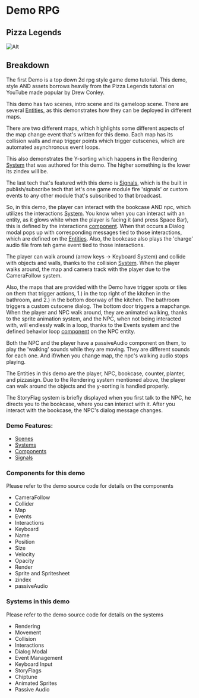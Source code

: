 # Demo RPG

## Pizza Legends

![Alt](/demo1.png "Pizza Legends")

## Breakdown

The first Demo is a top down 2d rpg style game demo tutorial. This demo, style AND assets borrows heavily from the Pizza Legends
tutorial on YouTube made popular by Drew Conley.

This demo has two scenes, intro scene and its gameloop scene. There are several [Entities](./ECS?id=entities), as this demonstrates how
they can be deployed in different maps.

There are two different maps, which highlights some different aspects of the map change event that's written for this demo. Each map
has its collision walls and map trigger points which trigger cutscenes, which are automated asynchronous event loops.

This also demonstrates the Y-sorting which happens in the Rendering [System](./ECS?id=systems) that was authored for this demo. The
higher something is the lower its zindex will be.

The last tech that's featured with this demo is [Signals](./signals.md), which is the built in publish/subscribe tech that let's one
game module fire 'signals' or custom events to any other module that's subscribed to that broadcast.

So, in this demo, the player can interact with the bookcase AND npc, which utilizes the interactions [System](./ECS?id=systems). You
know when you can interact with an entity, as it glows white when the player is facing it (and press Space Bar), this is defined by the
interactions [component](./ECS?id=components). When that occurs a Dialog modal pops up with corresponding messages tied to those
interactions, which are defined on the [Entities](./ECS?id=entities). Also, the bookcase also plays the 'charge' audio file from teh
game event tied to those interactions.

The player can walk around (arrow keys -> Keyboard System) and collide with objects and walls, thanks to the collision
[System](./ECS?id=systems). When the player walks around, the map and camera track with the player due to the CameraFollow system.

Also, the maps that are provided with the Demo have trigger spots or tiles on them that trigger actions, 1.) in the top right of the
kitchen in the bathroom, and 2.) in the bottom doorway of the kitchen. The bathroom triggers a custom cutscene dialog. The bottom door
triggers a mapchange. When the player and NPC walk around, they are animated walking, thanks to the sprite animation system, and the
NPC, when not being interacted with, will endlessly walk in a loop, thanks to the Events system and the defined behavior loop
[component](./ECS?id=components) on the NPC entity.

Both the NPC and the player have a passiveAudio component on them, to play the 'walking' sounds while they are moving. They are
different sounds for each one. And if/when you change map, the npc's walking audio stops playing.

The Entities in this demo are the player, NPC, bookcase, counter, planter, and pizzasign. Due to the Rendering system mentioned above,
the player can walk around the objects and the y-sorting is handled properly.

The StoryFlag system is briefly displayed when you first talk to the NPC, he directs you to the bookcase, where you can interact with
it. After you interact with the bookcase, the NPC's dialog message changes.

### Demo Features:

- [Scenes](./ECS?id=scenes)
- [Systems](./ECS?id=systems)
- [Components](./ECS?id=components)
- [Signals](./signals.md)

### Components for this demo

Please refer to the demo source code for details on the components

- CameraFollow
- Collider
- Map
- Events
- Interactions
- Keyboard
- Name
- Position
- Size
- Velocity
- Opacity
- Render
- Sprite and Spritesheet
- zindex
- passiveAudio

### Systems in this demo

Please refer to the demo source code for details on the systems

- Rendering
- Movement
- Collision
- Interactions
- Dialog Modal
- Event Management
- Keyboard Input
- StoryFlags
- Chiptune
- Animated Sprites
- Passive Audio
